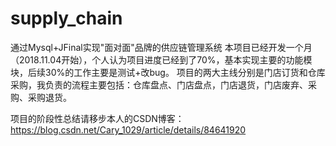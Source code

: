 # supply_chain
通过Mysql+JFinal实现"面对面"品牌的供应链管理系统
本项目已经开发一个月（2018.11.04开始），个人认为项目进度已经到了70%，基本实现主要的功能模块，后续30%的工作主要是测试+改bug。
项目的两大主线分别是门店订货和仓库采购，我负责的流程主要包括：仓库盘点、门店盘点，门店退货，门店废弃、采购、采购退货。

项目的阶段性总结请移步本人的CSDN博客：https://blog.csdn.net/Cary_1029/article/details/84641920
